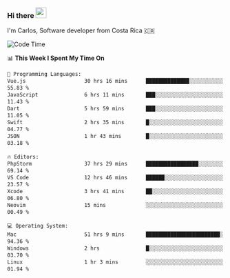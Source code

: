 ### Hi there <img src="https://media.giphy.com/media/hvRJCLFzcasrR4ia7z/giphy.gif" width="25px" height="25px">

I'm Carlos, Software developer from Costa Rica 🇨🇷

[//]: # (<a href="https://app.daily.dev/carum98"><img src="https://github.com/carum98/carum98/blob/main/devcard.svg" width="400" alt="Carlos Umaña Acevedo's Dev Card"/></a>)


<!--START_SECTION:waka-->
![Code Time](http://img.shields.io/badge/Code%20Time-13%2C002%20hrs%2010%20mins-blue)

📊 **This Week I Spent My Time On** 

```text
💬 Programming Languages: 
Vue.js                   30 hrs 16 mins      ██████████████░░░░░░░░░░░   55.83 % 
JavaScript               6 hrs 11 mins       ███░░░░░░░░░░░░░░░░░░░░░░   11.43 % 
Dart                     5 hrs 59 mins       ███░░░░░░░░░░░░░░░░░░░░░░   11.05 % 
Swift                    2 hrs 35 mins       █░░░░░░░░░░░░░░░░░░░░░░░░   04.77 % 
JSON                     1 hr 43 mins        █░░░░░░░░░░░░░░░░░░░░░░░░   03.18 % 

🔥 Editors: 
PhpStorm                 37 hrs 29 mins      █████████████████░░░░░░░░   69.14 % 
VS Code                  12 hrs 46 mins      ██████░░░░░░░░░░░░░░░░░░░   23.57 % 
Xcode                    3 hrs 41 mins       ██░░░░░░░░░░░░░░░░░░░░░░░   06.80 % 
Neovim                   15 mins             ░░░░░░░░░░░░░░░░░░░░░░░░░   00.49 % 

💻 Operating System: 
Mac                      51 hrs 9 mins       ████████████████████████░   94.36 % 
Windows                  2 hrs               █░░░░░░░░░░░░░░░░░░░░░░░░   03.70 % 
Linux                    1 hr 3 mins         ░░░░░░░░░░░░░░░░░░░░░░░░░   01.94 % 
```


<!--END_SECTION:waka-->
